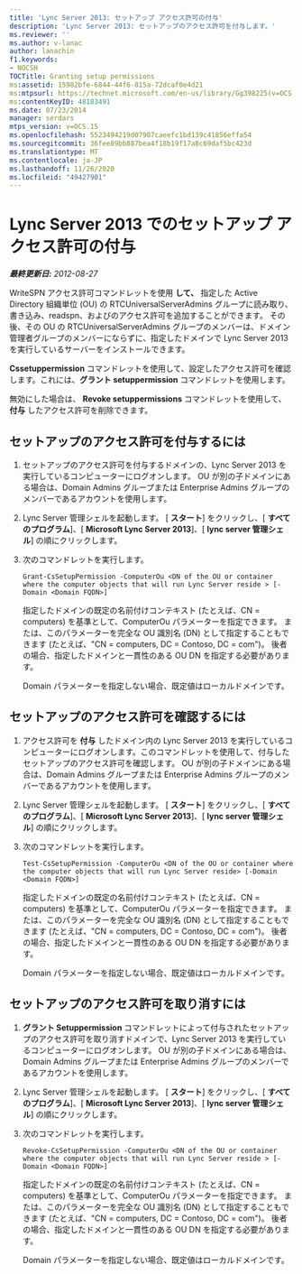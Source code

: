 ```yaml
---
title: 'Lync Server 2013: セットアップ アクセス許可の付与'
description: 'Lync Server 2013: セットアップのアクセス許可を付与します。'
ms.reviewer: ''
ms.author: v-lanac
author: lanachin
f1.keywords:
- NOCSH
TOCTitle: Granting setup permissions
ms:assetid: 15982bfe-6844-44f6-815a-72dcaf0e4d21
ms:mtpsurl: https://technet.microsoft.com/en-us/library/Gg398225(v=OCS.15)
ms:contentKeyID: 48183491
ms.date: 07/23/2014
manager: serdars
mtps_version: v=OCS.15
ms.openlocfilehash: 5523494219d07907caeefc1bd139c41856effa54
ms.sourcegitcommit: 36fee89bb887bea4f18b19f17a8c69daf5bc423d
ms.translationtype: MT
ms.contentlocale: ja-JP
ms.lasthandoff: 11/26/2020
ms.locfileid: "49427901"
---
```

# <a name="granting-setup-permissions-in-lync-server-2013"></a>Lync Server 2013 でのセットアップ アクセス許可の付与

<div data-xmlns="http://www.w3.org/1999/xhtml">

<div class="topic" data-xmlns="http://www.w3.org/1999/xhtml" data-msxsl="urn:schemas-microsoft-com:xslt" data-cs="https://msdn.microsoft.com/">

<div data-asp="https://msdn2.microsoft.com/asp">



</div>

<div id="mainSection">

<div id="mainBody">

<span> </span>

_**最終更新日:** 2012-08-27_

WriteSPN アクセス許可コマンドレットを使用 **して、** 指定した Active Directory 組織単位 (OU) の RTCUniversalServerAdmins グループに読み取り、書き込み、readspn、およびのアクセス許可を追加することができます。 その後、その OU の RTCUniversalServerAdmins グループのメンバーは、ドメイン管理者グループのメンバーにならずに、指定したドメインで Lync Server 2013 を実行しているサーバーをインストールできます。

**Cssetuppermission** コマンドレットを使用して、設定したアクセス許可を確認します。これには、**グラント setuppermission** コマンドレットを使用します。

無効にした場合は、 **Revoke setuppermissions** コマンドレットを使用して、 **付与** したアクセス許可を削除できます。

<div>

## <a name="to-grant-setup-permissions"></a>セットアップのアクセス許可を付与するには

1.  セットアップのアクセス許可を付与するドメインの、Lync Server 2013 を実行しているコンピューターにログオンします。 OU が別の子ドメインにある場合は、Domain Admins グループまたは Enterprise Admins グループのメンバーであるアカウントを使用します。

2.  Lync Server 管理シェルを起動します。 [ **スタート**] をクリックし、[ **すべてのプログラム**]、[ **Microsoft Lync Server 2013**]、[ **lync server 管理シェル**] の順にクリックします。

3.  次のコマンドレットを実行します。
    
        Grant-CsSetupPermission -ComputerOu <DN of the OU or container where the computer objects that will run Lync Server reside > [-Domain <Domain FQDN>]
    
    指定したドメインの既定の名前付けコンテキスト (たとえば、CN = computers) を基準として、ComputerOu パラメーターを指定できます。 または、このパラメーターを完全な OU 識別名 (DN) として指定することもできます (たとえば、"CN = computers, DC = Contoso, DC = com")。 後者の場合、指定したドメインと一貫性のある OU DN を指定する必要があります。
    
    Domain パラメーターを指定しない場合、既定値はローカルドメインです。

</div>

<div>

## <a name="to-verify-setup-permissions"></a>セットアップのアクセス許可を確認するには

1.  アクセス許可を **付与** したドメイン内の Lync Server 2013 を実行しているコンピューターにログオンします。このコマンドレットを使用して、付与したセットアップのアクセス許可を確認します。 OU が別の子ドメインにある場合は、Domain Admins グループまたは Enterprise Admins グループのメンバーであるアカウントを使用します。

2.  Lync Server 管理シェルを起動します。 [ **スタート**] をクリックし、[ **すべてのプログラム**]、[ **Microsoft Lync Server 2013**]、[ **lync server 管理シェル**] の順にクリックします。

3.  次のコマンドレットを実行します。
    
        Test-CsSetupPermission -ComputerOu <DN of the OU or container where the computer objects that will run Lync Server reside> [-Domain <Domain FQDN>]
    
    指定したドメインの既定の名前付けコンテキスト (たとえば、CN = computers) を基準として、ComputerOu パラメーターを指定できます。 または、このパラメーターを完全な OU 識別名 (DN) として指定することもできます (たとえば、"CN = computers, DC = Contoso, DC = com")。 後者の場合、指定したドメインと一貫性のある OU DN を指定する必要があります。
    
    Domain パラメーターを指定しない場合、既定値はローカルドメインです。

</div>

<div>

## <a name="to-revoke-setup-permissions"></a>セットアップのアクセス許可を取り消すには

1.  **グラント Setuppermission** コマンドレットによって付与されたセットアップのアクセス許可を取り消すドメインで、Lync Server 2013 を実行しているコンピューターにログオンします。 OU が別の子ドメインにある場合は、Domain Admins グループまたは Enterprise Admins グループのメンバーであるアカウントを使用します。

2.  Lync Server 管理シェルを起動します。 [ **スタート**] をクリックし、[ **すべてのプログラム**]、[ **Microsoft Lync Server 2013**]、[ **lync server 管理シェル**] の順にクリックします。

3.  次のコマンドレットを実行します。
    
        Revoke-CsSetupPermission -ComputerOu <DN of the OU or container where the computer objects that will run Lync Server reside > [-Domain <Domain FQDN>]
    
    指定したドメインの既定の名前付けコンテキスト (たとえば、CN = computers) を基準として、ComputerOu パラメーターを指定できます。 または、このパラメーターを完全な OU 識別名 (DN) として指定することもできます (たとえば、"CN = computers, DC = Contoso, DC = com")。 後者の場合、指定したドメインと一貫性のある OU DN を指定する必要があります。
    
    Domain パラメーターを指定しない場合、既定値はローカルドメインです。

</div>

</div>

<span> </span>

</div>

</div>

</div>

